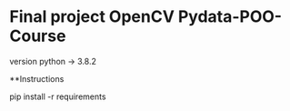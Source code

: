 # Final project OpenCV Pydata-POO-Course
version python -> 3.8.2

**Instructions

pip install -r requirements

